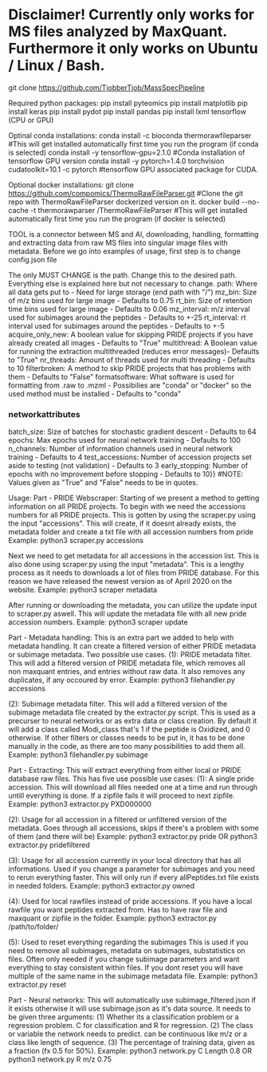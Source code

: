 # Disclaimer! Currently only works for MS files analyzed by MaxQuant. Furthermore it only works on Ubuntu / Linux / Bash.
git clone https://github.com/TjobberTjob/MassSpecPipeline

Required python packages:
pip install pyteomics
pip install matplotlib
pip install keras
pip install pydot
pip install pandas
pip install lxml
tensorflow (CPU or GPU)

Optinal conda installations:
conda install -c bioconda thermorawfileparser                               #This will get installed automatically first time you run the program (if conda is selected)
conda install -y tensorflow-gpu=2.1.0                                       #Conda installation of tensorflow GPU version
conda install -y pytorch=1.4.0 torchvision cudatoolkit=10.1 -c pytorch      #tensorflow GPU associated package for CUDA.

Optional docker installations:
git clone https://github.com/compomics/ThermoRawFileParser.git              #Clone the git repo with ThermoRawFileParser dockerized version on it.
docker build --no-cache -t thermorawparser /ThermoRawFileParser             #This will get installed automatically first time you run the program (if docker is selected)

TOOL is a connector between MS and AI, downloading, handling, formatting and extracting data from raw MS files into singular image files with metadata.
Before we go into examples of usage, first step is to change config.json file

The only MUST CHANGE is the path. Change this to the desired path. Everything else is explained here but not necessary to change.
path: Where all data gets put to - Need for large storage (end path with "/")
mz_bin: Size of m/z bins used for large image - Defaults to 0.75
rt_bin: Size of retention time bins used for large image - Defaults to 0.06
mz_interval: m/z interval used for subimages around the peptides - Defaults to +-25
rt_interval: rt interval used for subimages around the peptides - Defaults to +-5
acquire_only_new: A boolean value for skipping PRIDE projects if you have already created all images - Defaults to "True"
multithread: A Boolean value for running the extraction multithreaded (reduces error messages)- Defaults to "True"
nr_threads: Amount of threads used for multi threading - Defaults to 10
filterbroken: A method to skip PRIDE projects that has problems with them - Defaults to "False"
formatsoftware: What software is used for formatting from .raw to .mzml - Possibilies are "conda" or "docker" so the used method must be installed - Defaults to "conda"
### networkattributes ###
batch_size: Size of batches for stochastic gradient descent - Defaults to 64
epochs: Max epochs used for neural network training - Defaults to 100
n_channels: Number of information channels used in neural network training - Defaults to 4
test_accessions: Number of accession projects set aside to testing (not validation) - Defaults to 3
early_stopping: Number of epochs with no improvement before stopping - Defaults to 10}}
#NOTE: Values given as "True" and "False" needs to be in quotes.

Usage:
Part - PRIDE Webscraper:
Starting of we present a method to getting information on all PRIDE projects.
To begin with we need the accessions numbers for all PRIDE projects. This is gotten by using the scraper.py using the input "accessions".
This will create, if it doesnt already exists, the metadata folder and create a txt file with all accession numbers from pride
Example:
python3 scraper.py accessions

Next we need to get metadata for all accessions in the accession list.
This is also done using scraper.py using the input "metadata".
This is a lengthy process as it needs to downloads a lot of files from PRIDE database.
For this reason we have released the newest version as of April 2020 on the website.
Example:
python3 scraper metadata

After running or downloading the metadata, you can utilize the update input to scraper.py aswell.
This will update the metadata file with all new pride accession numbers.
Example:
python3 scraper update


Part - Metadata handling:
This is an extra part we added to help with metadata handling.
It can create a filtered version of either PRIDE metadata or subimage metadata. Two possible use cases.
(1): PRIDE metadata filter.
This will add a filtered version of PRIDE metadata file, which removes all non maxquant entries, and entries without raw data.
It also removes any duplicates, if any occoured by error.
Example:
python3 filehandler.py accessions

(2): Subimage metadata filter.
This will add a filtered version of the subimage metadata file created by the extractor.py script.
This is used as a precurser to neural networks or as extra data or class creation.
By default it will add a class called Modi_class that's 1 if the peptide is Oxidized, and 0 otherwise.
If other filters or classes needs to be put in, it has to be done manually in the code, as there are too many possibilities to add them all.
Example:
python3 filehandler.py subimage


Part - Extracting:
This will extract everything from either local or PRIDE database raw files.
This has five use possible use cases:
(1): A single pride accession. This will download all files needed one at a time and run through untill everything is done.
If a zipfile fails it will proceed to next zipfile.
Example:
python3 extractor.py PXD000000

(2): Usage for all accession in a filtered or unfiltered version of the metadata. Goes through all accessions,
skips if there's a problem with some of them (and there will be)
Example:
python3 extractor.py pride OR python3 extractor.py pridefiltered

(3): Usage for all accession currently in your local directory that has all informations.
Used if you change a parameter for subimages and you need to rerun everything faster.
This will only run if every allPeptides.txt file exists in needed folders.
Example:
python3 extractor.py owned

(4): Used for local rawfiles instead of pride accessions. If you have a local rawfile you want peptides extracted from.
Has to have raw file and maxquant or zipfile in the folder.
Example:
python3 extractor.py /path/to/folder/


(5): Used to reset everything regarding the subimages
This is used if you need to remove all subimages, metadata on subimages, substatistics on files.
Often only needed if you change subimage parameters and want everything to stay consistent within files.
If you dont reset you will have multiple of the same name in the subimage metadata file.
Example:
python3 extractor.py reset


Part - Neural networks:
This will automatically use subimage_filtered.json if it exists otherwise it will use subimage.json as it's data source.
It needs to be given three arguments:
(1) Whether its a classification problem or a regression problem. C for classification and R for regression.
(2) The class or variable the network needs to predict. can be continuous like m/z or a class like length of sequence.
(3) The percentage of training data, given as a fraction (fx 0.5 for 50%).
Example:
python3 network.py C Length 0.8 OR python3 network.py R m/z 0.75




